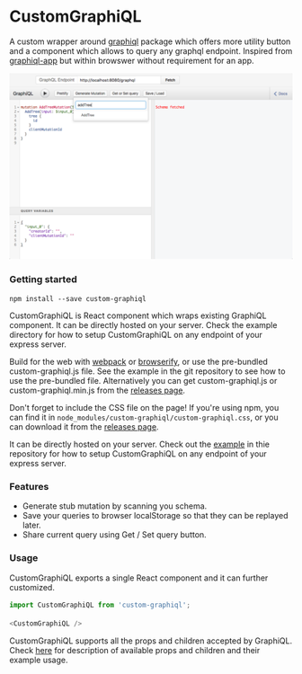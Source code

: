 CustomGraphiQL
==============

A custom wrapper around [graphiql](https://github.com/graphql/graphiql/) package 
which offers more utility button and a component which allows to query any graphql 
endpoint. Inspired from [graphiql-app](https://github.com/skevy/graphiql-app/) 
but within browswer without requirement for an app.

![](resources/cgraphiql.png)

### Getting started

```
npm install --save custom-graphiql
```

CustomGraphiQL is React component which wraps existing GraphiQL component. It 
can be directly hosted on your server. Check the example directory for how to 
setup CustomGraphiQL on any endpoint of your express server.

Build for the web with [webpack](http://webpack.github.io/) or
[browserify](http://browserify.org/), or use the pre-bundled custom-graphiql.js 
file. See the example in the git repository to see how to use the pre-bundled 
file. Alternatively you can get custom-graphiql.js or custom-graphiql.min.js from
the [releases page](https://github.com/shahankit/custom-graphiql/releases).

Don't forget to include the CSS file on the page! If you're using npm, you can
find it in `node_modules/custom-graphiql/custom-graphiql.css`, or you can 
download it from the [releases page](https://github.com/graphql/graphiql/releases).

It can be directly hosted on your server. Check out the [example](./example) in 
thie repository for how to setup CustomGraphiQL on any endpoint of your express server.

### Features

* Generate stub mutation by scanning you schema.
* Save your queries to browser localStorage so that they can be replayed later.
* Share current query using Get / Set query button.


### Usage

CustomGraphiQL exports a single React component and it can further customized.

```js
import CustomGraphiQL from 'custom-graphiql';

<CustomGraphiQL />
```

CustomGraphiQL supports all the props and children accepted by GraphiQL. Check 
[here](https://github.com/graphql/graphiql#usage) for description of available
 props and children and their example usage.
